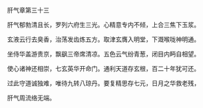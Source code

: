 肝气章第三十三

肝气郁勃清且长，罗列六府生三光。心精意专内不倾，上合三焦下玉浆。

玄液云行去臭香，治荡发齿炼五方。取津玄膺入明堂，下溉喉咙神明通。

坐侍华盖游贵京，飘飖三帝席清凉。五色云气纷青葱，闭目内眄自相望。

使心诸神还相崇，七玄英华开命门。通利天道存玄根，百二十年犹可还。

过此守道诚独难，唯待九转八琼丹。要复精思存七元，日月之华救老残，

肝气周流络无端。


